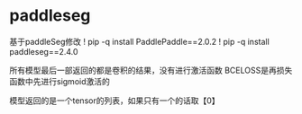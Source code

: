 # paddleseg
基于paddleSeg修改
! pip -q install PaddlePaddle==2.0.2
! pip -q install paddleseg==2.4.0

所有模型最后一部返回的都是卷积的结果，没有进行激活函数
BCELOSS是再损失函数中先进行sigmoid激活的

模型返回的是一个tensor的列表，如果只有一个的话取【0】
 